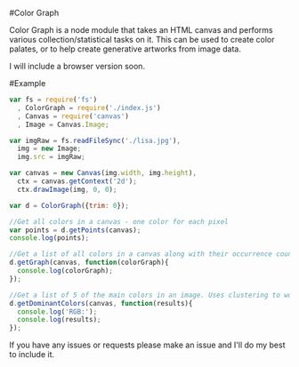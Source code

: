 #Color Graph

Color Graph is a node module that takes an HTML canvas and performs various collection/statistical tasks on it.
This can be used to create color palates, or to help create generative artworks from image data.

I will include a browser version soon.

#Example

```javascript
var fs = require('fs')
  , ColorGraph = require('./index.js')
  , Canvas = require('canvas')
  , Image = Canvas.Image;

var imgRaw = fs.readFileSync('./lisa.jpg'),
  img = new Image;
  img.src = imgRaw;

var canvas = new Canvas(img.width, img.height),
  ctx = canvas.getContext('2d');
  ctx.drawImage(img, 0, 0);

var d = ColorGraph({trim: 0});

//Get all colors in a canvas - one color for each pixel
var points = d.getPoints(canvas);
console.log(points);

//Get a list of all colors in a canvas along with their occurrence count
d.getGraph(canvas, function(colorGraph){
  console.log(colorGraph);
});

//Get a list of 5 of the main colors in an image. Uses clustering to work out general color groups then averages them.
d.getDominantColors(canvas, function(results){
  console.log('RGB:');
  console.log(results);
});
```

If you have any issues or requests please make an issue and I'll do my best to include it.
